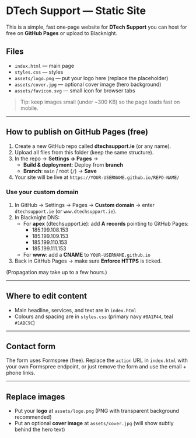 # DTech Support — Static Site

This is a simple, fast one‑page website for **DTech Support** you can host for free on **GitHub Pages** or upload to Blacknight.

## Files
- `index.html` — main page
- `styles.css` — styles
- `assets/logo.png` — put your logo here (replace the placeholder)
- `assets/cover.jpg` — optional cover image (hero background)
- `assets/favicon.svg` — small icon for browser tabs

> Tip: keep images small (under ~300 KB) so the page loads fast on mobile.

---

## How to publish on GitHub Pages (free)

1. Create a new GitHub repo called **dtechsupport.ie** (or any name).
2. Upload all files from this folder (keep the same structure).
3. In the repo → **Settings → Pages** →
   - **Build & deployment**: Deploy from **branch**
   - **Branch**: `main` / root (`/`) → **Save**
4. Your site will be live at `https://YOUR-USERNAME.github.io/REPO-NAME/`

### Use your custom domain
1. In GitHub → Settings → Pages → **Custom domain** → enter `dtechsupport.ie` (or `www.dtechsupport.ie`).
2. In Blacknight DNS:
   - For **apex** (dtechsupport.ie): add **A records** pointing to GitHub Pages:
     - 185.199.108.153
     - 185.199.109.153
     - 185.199.110.153
     - 185.199.111.153
   - For **www**: add a **CNAME** to `YOUR-USERNAME.github.io`
3. Back in GitHub Pages → make sure **Enforce HTTPS** is ticked.

(Propagation may take up to a few hours.)

---

## Where to edit content
- Main headline, services, and text are in `index.html`
- Colours and spacing are in `styles.css` (primary navy `#0A1F44`, teal `#1ABC9C`)

---

## Contact form
The form uses Formspree (free). Replace the `action` URL in `index.html` with your own Formspree endpoint, or just remove the form and use the email + phone links.

---

## Replace images
- Put your **logo** at `assets/logo.png` (PNG with transparent background recommended)
- Put an optional **cover image** at `assets/cover.jpg` (will show subtly behind the hero text)
